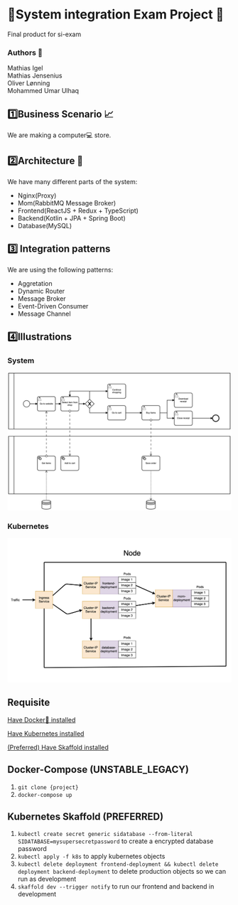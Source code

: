 # 🎉System integration Exam Project 🎉
Final product for si-exam

### Authors 📘
Mathias Igel  
Mathias Jensenius  
Oliver Lønning  
Mohammed Umar Ulhaq

## 1️⃣Business Scenario 📈
We are making a computer💻 store.

## 2️⃣Architecture 🔧
We have many different parts of the system:
- Nginx(Proxy)
- Mom(RabbitMQ Message Broker)
- Frontend(ReactJS + Redux + TypeScript)
- Backend(Kotlin + JPA + Spring Boot)
- Database(MySQL)

##  3️⃣ Integration patterns
We are using the following patterns:
- Aggretation
- Dynamic Router
- Message Broker
- Event-Driven Consumer
- Message Channel

## 4️⃣Illustrations

### System

![system](/artifacts/system.png)

### Kubernetes

![kubernetes](/artifacts/kubernetes.png)

## Requisite

[Have Docker🐳 installed](https://www.docker.com)

[Have Kubernetes installed](https://kubernetes.io)

[(Preferred) Have Skaffold installed](https://github.com/GoogleContainerTools/skaffold)


## Docker-Compose (UNSTABLE_LEGACY)

1. `git clone {project}`
2. `docker-compose up`

## Kubernetes Skaffold (PREFERRED)

1. `kubectl create secret generic sidatabase --from-literal SIDATABASE=mysupersecretpassword` to create a encrypted database password
2. `kubectl apply -f k8s` to apply kubernetes objects
3. `kubectl delete deployment frontend-deployment && kubectl delete deployment backend-deployment` to delete production objects so we can run as development
4. `skaffold dev --trigger notify` to run our frontend and backend in development
